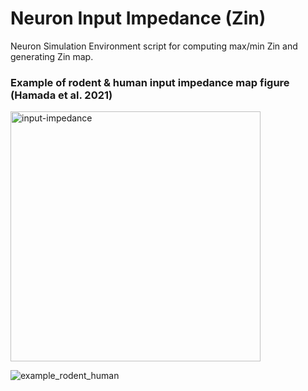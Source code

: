 # Neuron Input Impedance (Zin)

Neuron Simulation Environment script for computing max/min Zin and generating Zin map. 


### Example of rodent & human input impedance map figure (Hamada et al. 2021)

<img src="https://user-images.githubusercontent.com/42112716/117575320-92aeee00-b0e1-11eb-91b1-19e1c143e5dd.png" alt="input-impedance" width="400"/>

![example_rodent_human](https://user-images.githubusercontent.com/42112716/117575320-92aeee00-b0e1-11eb-91b1-19e1c143e5dd.png)
